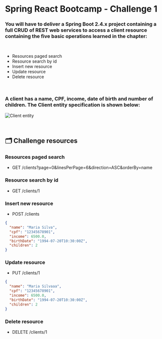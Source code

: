 # Spring React Bootcamp - Challenge 1

### You will have to deliver a Spring Boot 2.4.x project containing a full CRUD of REST web services to access a client resource containing the five basic operations learned in the chapter:
<br>

- Resources paged search
- Resource search by id
- Insert new resource
- Update resource
- Delete resource

<br>

### A client has a name, CPF, income, date of birth and number of children. The Client entity specification is shown below:

![Client entity](https://github.com/raiffsaid/ws-devsuperior/tree/main/challenge-1/public/client.png)

<br>

## 🗂️ Challenge resources

### Resources paged search
- GET /clients?page=0&linesPerPage=6&direction=ASC&orderBy=name

### Resource search by id
- GET /clients/1

### Insert new resource
- POST /clients
```json
{
  "name": "Maria Silva",
  "cpf": "12345678901",
  "income": 6500.0,
  "birthDate": "1994-07-20T10:30:00Z",
  "children": 2
}
```

### Update resource
- PUT /clients/1
```json
{
  "name": "Maria Silvaaa",
  "cpf": "12345678901",
  "income": 6500.0,
  "birthDate": "1994-07-20T10:30:00Z",
  "children": 2
}
```

### Delete resource
- DELETE /clients/1
